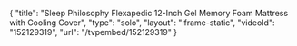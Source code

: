 {
    "title": "Sleep Philosophy Flexapedic 12-Inch Gel Memory Foam Mattress with Cooling Cover",
    "type": "solo",
    "layout": "iframe-static",
    "videoId": "152129319",
    "url": "\/tvpembed\/152129319"
}